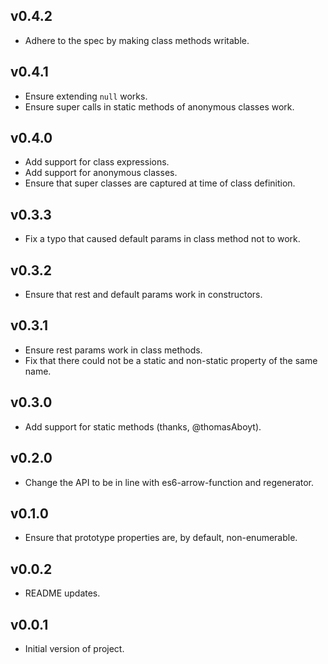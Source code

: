 ## v0.4.2

* Adhere to the spec by making class methods writable.

## v0.4.1

* Ensure extending `null` works.
* Ensure super calls in static methods of anonymous classes work.

## v0.4.0

* Add support for class expressions.
* Add support for anonymous classes.
* Ensure that super classes are captured at time of class definition.

## v0.3.3

* Fix a typo that caused default params in class method not to work.

## v0.3.2

* Ensure that rest and default params work in constructors.

## v0.3.1

* Ensure rest params work in class methods.
* Fix that there could not be a static and non-static property of the same name.

## v0.3.0

* Add support for static methods (thanks, @thomasAboyt).

## v0.2.0

* Change the API to be in line with es6-arrow-function and regenerator.

## v0.1.0

* Ensure that prototype properties are, by default, non-enumerable.

## v0.0.2

* README updates.

## v0.0.1

* Initial version of project.
